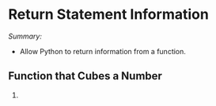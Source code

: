 # Return Statement Information

_Summary:_
- Allow Python to return information from a function.

## Function that Cubes a Number
1. 